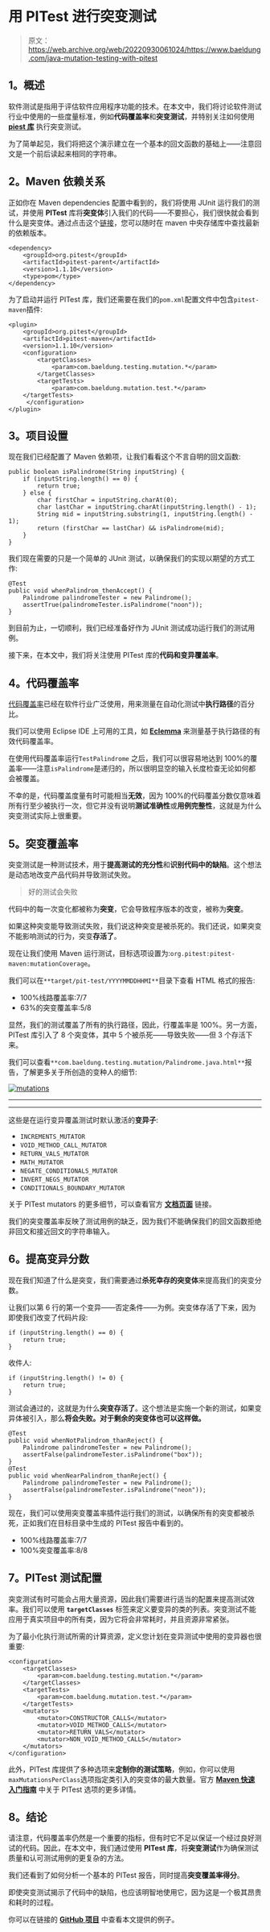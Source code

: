 # 用 PITest 进行突变测试

> 原文：<https://web.archive.org/web/20220930061024/https://www.baeldung.com/java-mutation-testing-with-pitest>

## **1。概述**

软件测试是指用于评估软件应用程序功能的技术。在本文中，我们将讨论软件测试行业中使用的一些度量标准，例如**代码覆盖率**和**突变测试**，并特别关注如何使用[**piest 库**](https://web.archive.org/web/20221207163049/http://pitest.org/) 执行突变测试。

为了简单起见，我们将把这个演示建立在一个基本的回文函数的基础上——注意回文是一个前后读起来相同的字符串。

## **2。Maven 依赖关系**

正如你在 Maven dependencies 配置中看到的，我们将使用 JUnit 运行我们的测试，并使用 **PITest** 库将**突变体**引入我们的代码——不要担心，我们很快就会看到什么是突变体。通过点击这个[链接](https://web.archive.org/web/20221207163049/https://search.maven.org/classic/#search%7Cga%7C1%7Ca%3A%22pitest-parent%22)，您可以随时在 maven 中央存储库中查找最新的依赖版本。

```
<dependency>
    <groupId>org.pitest</groupId>
    <artifactId>pitest-parent</artifactId>
    <version>1.1.10</version>
    <type>pom</type>
</dependency> 
```

为了启动并运行 PITest 库，我们还需要在我们的`pom.xml`配置文件中包含`pitest-maven`插件:

```
<plugin>
    <groupId>org.pitest</groupId>
    <artifactId>pitest-maven</artifactId>
    <version>1.1.10</version>
    <configuration>
        <targetClasses>
            <param>com.baeldung.testing.mutation.*</param>
        </targetClasses>
        <targetTests>
            <param>com.baeldung.mutation.test.*</param>
	</targetTests>
     </configuration>
</plugin> 
```

## **3。项目设置**

现在我们已经配置了 Maven 依赖项，让我们看看这个不言自明的回文函数:

```
public boolean isPalindrome(String inputString) {
    if (inputString.length() == 0) {
        return true;
    } else {
        char firstChar = inputString.charAt(0);
        char lastChar = inputString.charAt(inputString.length() - 1);
        String mid = inputString.substring(1, inputString.length() - 1);
        return (firstChar == lastChar) && isPalindrome(mid);
    }
} 
```

我们现在需要的只是一个简单的 JUnit 测试，以确保我们的实现以期望的方式工作:

```
@Test
public void whenPalindrom_thenAccept() {
    Palindrome palindromeTester = new Palindrome();
    assertTrue(palindromeTester.isPalindrome("noon"));
} 
```

到目前为止，一切顺利，我们已经准备好作为 JUnit 测试成功运行我们的测试用例。

接下来，在本文中，我们将关注使用 PITest 库的**代码和变异覆盖率**。

## **4。代码覆盖率**

[代码覆盖率](/web/20221207163049/https://www.baeldung.com/cs/code-coverage)已经在软件行业广泛使用，用来测量在自动化测试中**执行路径**的百分比。

我们可以使用 Eclipse IDE 上可用的工具，如 **[Eclemma](https://web.archive.org/web/20221207163049/http://www.eclemma.org/index.html)** 来测量基于执行路径的有效代码覆盖率。

在使用代码覆盖率运行`TestPalindrome` 之后，我们可以很容易地达到 100%的覆盖率——注意`isPalindrome`是递归的，所以很明显空的输入长度检查无论如何都会被覆盖。

不幸的是，代码覆盖度量有时可能相当**无效**，因为 100%的代码覆盖分数仅意味着所有行至少被执行一次，但它并没有说明**测试准确性**或**用例完整性**，这就是为什么突变测试实际上很重要。

## **5。突变覆盖率**

突变测试是一种测试技术，用于**提高测试的充分性**和**识别代码中的缺陷**。这个想法是动态地改变产品代码并导致测试失败。

> 好的测试会失败

代码中的每一次变化都被称为**突变**，它会导致程序版本的改变，被称为**突变**。

如果这种突变能导致测试失败，我们说这种突变是被杀死的。我们还说，如果突变不能影响测试的行为，突变**存活了**。

现在让我们使用 Maven 运行测试，目标选项设置为:`org.pitest:pitest-maven:mutationCoverage`。

我们可以在`**target/pit-test/YYYYMMDDHHMI**`目录下查看 HTML 格式的报告:

*   100%线路覆盖率:7/7
*   63%的突变覆盖率:5/8

显然，我们的测试覆盖了所有的执行路径，因此，行覆盖率是 100%。另一方面，PITest 库引入了 8 个突变体，其中 5 个被杀死——导致失败——但 3 个存活下来。

我们可以查看`**com.baeldung.testing.mutation/Palindrome.java.html**`报告，了解更多关于所创造的变种人的细节:

[![mutations](img/27d8658bfbe9f5e68f3cf6dad5fadc84.png)](/web/20221207163049/https://www.baeldung.com/wp-content/uploads/2016/07/mutations.png)

* * *

* * *

这些是在运行变异覆盖测试时默认激活的**变异子**:

*   `INCREMENTS_MUTATOR`
*   `VOID_METHOD_CALL_MUTATOR`
*   `RETURN_VALS_MUTATOR`
*   `MATH_MUTATOR`
*   `NEGATE_CONDITIONALS_MUTATOR`
*   `INVERT_NEGS_MUTATOR`
*   `CONDITIONALS_BOUNDARY_MUTATOR`

关于 PITest mutators 的更多细节，可以查看官方 **[文档页面](https://web.archive.org/web/20221207163049/http://pitest.org/quickstart/mutators/)** 链接。

我们的突变覆盖率反映了测试用例的缺乏，因为我们不能确保我们的回文函数拒绝非回文和接近回文的字符串输入。

## **6。提高变异分数**

现在我们知道了什么是突变，我们需要通过**杀死幸存的突变体**来提高我们的突变分数。

让我们以第 6 行的第一个变异——否定条件——为例。突变体存活了下来，因为即使我们改变了代码片段:

```
if (inputString.length() == 0) {
    return true;
}
```

收件人:

```
if (inputString.length() != 0) {
    return true;
}
```

测试会通过的，这就是为什么**突变存活了**。这个想法是实施一个新的测试，如果变异体被引入，那么**将会失败。对于剩余的突变体也可以这样做。**

```
@Test
public void whenNotPalindrom_thanReject() {
    Palindrome palindromeTester = new Palindrome();
    assertFalse(palindromeTester.isPalindrome("box"));
}
@Test
public void whenNearPalindrom_thanReject() {
    Palindrome palindromeTester = new Palindrome();
    assertFalse(palindromeTester.isPalindrome("neon"));
}
```

现在，我们可以使用突变覆盖率插件运行我们的测试，以确保所有的突变都被杀死，正如我们在目标目录中生成的 PITest 报告中看到的。

*   100%线路覆盖率:7/7
*   100%突变覆盖率:8/8

## **7。PITest 测试配置**

突变测试有时可能会占用大量资源，因此我们需要进行适当的配置来提高测试效率。我们可以使用 **`targetClasses`** 标签来定义要变异的类的列表。突变测试不能应用于真实项目中的所有类，因为它将会非常耗时，并且资源非常紧张。

为了最小化执行测试所需的计算资源，定义您计划在变异测试中使用的变异器也很重要:

```
<configuration>
    <targetClasses>
        <param>com.baeldung.testing.mutation.*</param>
    </targetClasses>
    <targetTests>
        <param>com.baeldung.mutation.test.*</param>
    </targetTests>
    <mutators>
        <mutator>CONSTRUCTOR_CALLS</mutator>
        <mutator>VOID_METHOD_CALLS</mutator>
        <mutator>RETURN_VALS</mutator>
        <mutator>NON_VOID_METHOD_CALLS</mutator>
    </mutators>
</configuration>
```

此外，PITest 库提供了多种选项来**定制你的测试策略**，例如，你可以使用`maxMutationsPerClass`选项指定类引入的突变体的最大数量。官方 **[Maven 快速入门指南](https://web.archive.org/web/20221207163049/http://pitest.org/quickstart/maven/)** 中关于 PITest 选项的更多详情。

## **8。结论**

请注意，代码覆盖率仍然是一个重要的指标，但有时它不足以保证一个经过良好测试的代码。因此，在本文中，我们通过使用 **PITest 库**，将**突变测试**作为确保测试质量和认可测试用例的更复杂的方法。

我们还看到了如何分析一个基本的 PITest 报告，同时提高**突变覆盖率得分**。

即使突变测试揭示了代码中的缺陷，也应该明智地使用它，因为这是一个极其昂贵和耗时的过程。

你可以在链接的 [**GitHub 项目**](https://web.archive.org/web/20221207163049/https://github.com/eugenp/tutorials/tree/master/testing-modules/testing-libraries) 中查看本文提供的例子。